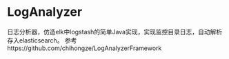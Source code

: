 # LogAnalyzer
日志分析器，仿造elk中logstash的简单Java实现，实现监控目录日志，自动解析存入elasticsearch。
参考https://github.com/chihongze/LogAnalyzerFramework
